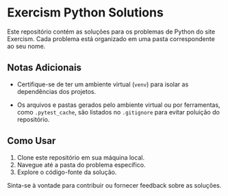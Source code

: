 # Exercism Python Solutions

Este repositório contém as soluções para os problemas de Python do site Exercism. Cada problema está organizado em uma pasta correspondente ao seu nome.


## Notas Adicionais

- Certifique-se de ter um ambiente virtual (`venv`) para isolar as dependências dos projetos.

- Os arquivos e pastas gerados pelo ambiente virtual ou por ferramentas, como `.pytest_cache`, são listados no `.gitignore` para evitar poluição do repositório.

## Como Usar

1. Clone este repositório em sua máquina local.
2. Navegue até a pasta do problema específico.
3. Explore o código-fonte da solução.

Sinta-se à vontade para contribuir ou fornecer feedback sobre as soluções.
